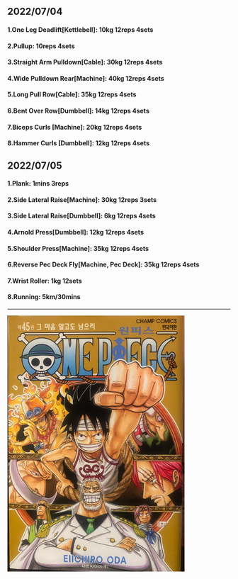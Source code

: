 ## 2022/07/04
#### 1.One Leg Deadlift\[Kettlebell\]: 10kg 12reps 4sets
#### 2.Pullup: 10reps 4sets
#### 3.Straight Arm Pulldown\[Cable\]: 30kg 12reps 4sets
#### 4.Wide Pulldown Rear\[Machine\]: 40kg 12reps 4sets
#### 5.Long Pull Row\[Cable\]: 35kg 12reps 4sets
#### 6.Bent Over Row\[Dumbbell\]: 14kg 12reps 4sets
#### 7.Biceps Curls \[Machine\]: 20kg 12reps 4sets
#### 8.Hammer Curls \[Dumbbell\]: 12kg 12reps 4sets

## 2022/07/05
#### 1.Plank: 1mins 3reps
#### 2.Side Lateral Raise\[Machine\]: 30kg 12reps 3sets
#### 3.Side Lateral Raise\[Dumbbell\]: 6kg 12reps 4sets
#### 4.Arnold Press\[Dumbbell\]: 12kg 12reps 4sets
#### 5.Shoulder Press\[Machine\]: 35kg 12reps 4sets
#### 6.Reverse Pec Deck Fly\[Machine, Pec Deck\]: 35kg 12reps 4sets
#### 7.Wrist Roller: 1kg 12sets
#### 8.Running: 5km/30mins


---

<img src='./_resources/__045.png' width='400px' />
